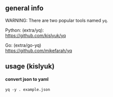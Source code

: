 ## general info

WARNING: There are two popular tools named `yq`.

Python: (extra/yq):\
https://github.com/kislyuk/yq

Go: (extra/go-yq)\
https://github.com/mikefarah/yq

## usage (kislyuk)

#### convert json to yaml

```
yq -y . example.json
```
